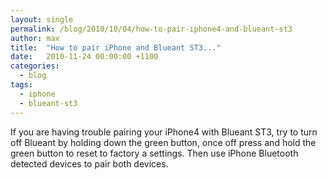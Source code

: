 ```yaml
---
layout: single
permalink: /blog/2010/10/04/how-to-pair-iphone4-and-blueant-st3
author: max
title:  "How to pair iPhone and Blueant ST3..."
date:   2010-11-24 00:00:00 +1100
categories:
  - blog
tags:
  - iphone
  - blueant-st3
---
```


If you are having trouble pairing your iPhone4 with Blueant ST3, try to turn off Blueant by holding down the green button, once off press and hold the green button to reset to factory a settings. Then use iPhone Bluetooth detected devices to pair both devices.
